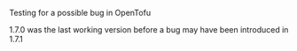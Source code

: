 Testing for a possible bug in OpenTofu

1.7.0 was the last working version before a bug may have been introduced in 1.7.1
